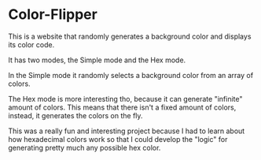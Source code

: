 # Color-Flipper

This is a website that randomly generates a background color and displays its color code.

It has two modes, the Simple mode and the Hex mode. 

In the Simple mode it randomly selects a background color from an array of colors. 

The Hex mode is more interesting tho, because it can generate "infinite" amount of colors. This means that there isn't
a fixed amount of colors, instead, it generates the colors on the fly.

This was a really fun and interesting project because I had to learn about how hexadecimal colors work so that I could develop 
the "logic" for generating pretty much any possible hex color. 
